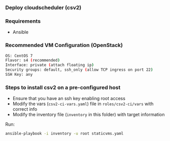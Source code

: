 ### Deploy cloudscheduler (csv2)

### Requirements

- Ansible

### Recommended VM Configuration (OpenStack)

```sh
OS: CentOS 7
Flavor: s4 (recommended)
Interface: private (attach floating ip)
Security groups: default, ssh_only (allow TCP ingress on port 22)
SSH Key: any	
```

### Steps to install csv2 on a pre-configured host

- Ensure that you have an ssh key enabling root access
- Modify the vars (`csv2-ci-vars.yaml`) file in `roles/csv2-ci/vars` with correct info
- Modify the inventory file (`inventory` in this folder) with target information

Run:

```sh
ansible-playbook -i inventory -u root staticvms.yaml
```

